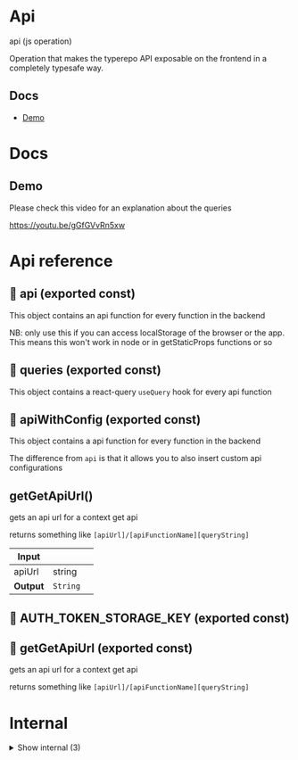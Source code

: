 # Api

api (js operation)

Operation that makes the typerepo API exposable on the frontend in a completely typesafe way.




## Docs

- [Demo](#demo)



# Docs

## Demo

Please check this video for an explanation about the queries

https://youtu.be/gGfGVvRn5xw


# Api reference

## 📄 api (exported const)

This object contains an api function for every function in the backend


NB: only use this if you can access localStorage of the browser or the app. This means this won't work in node or in getStaticProps functions or so


## 📄 queries (exported const)

This object contains a react-query `useQuery` hook for every api function


## 📄 apiWithConfig (exported const)

This object contains a api function for every function in the backend

The difference from `api` is that it allows you to also insert custom api configurations


## getGetApiUrl()

gets an api url for a context get api

returns something like `[apiUrl]/[apiFunctionName][queryString]`


| Input      |    |    |
| ---------- | -- | -- |
| apiUrl | string |  |,| apiFunctionName | string |  |,| query | { [key: string]: {  } } |  |
| **Output** | `String`   |    |



## 📄 AUTH_TOKEN_STORAGE_KEY (exported const)

## 📄 getGetApiUrl (exported const)

gets an api url for a context get api

returns something like `[apiUrl]/[apiFunctionName][queryString]`

# Internal

<details><summary>Show internal (3)</summary>
  
  # untypedApiFunction()

Used for calling the actual api for a function with some config

NB: this is not a typed function as we are just overwriting it so we don't need any inference on this


| Input      |    |    |
| ---------- | -- | -- |
| fnName | string |  |,| config | `ApiConfig` |  |,| parameters | {  } |  |
| **Output** |    |    |



## 📄 sdkExample (exported const)

## 📄 untypedApiFunction (exported const)

Used for calling the actual api for a function with some config

NB: this is not a typed function as we are just overwriting it so we don't need any inference on this
  </details>

